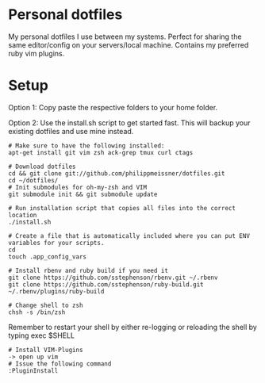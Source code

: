# Personal dotfiles

My personal dotfiles I use between my systems. Perfect for sharing the same
editor/config on your servers/local machine. Contains my preferred ruby vim
plugins.

# Setup

Option 1: Copy paste the respective folders to your home folder.

Option 2: Use the install.sh script to get started fast. This will backup your
existing dotfiles and use mine instead.

    # Make sure to have the following installed:
    apt-get install git vim zsh ack-grep tmux curl ctags

    # Download dotfiles
    cd && git clone git://github.com/philippmeissner/dotfiles.git
    cd ~/dotfiles/
    # Init submodules for oh-my-zsh and VIM
    git submodule init && git submodule update

    # Run installation script that copies all files into the correct location
    ./install.sh

    # Create a file that is automatically included where you can put ENV variables for your scripts.
    cd
    touch .app_config_vars

    # Install rbenv and ruby build if you need it
    git clone https://github.com/sstephenson/rbenv.git ~/.rbenv
    git clone https://github.com/sstephenson/ruby-build.git ~/.rbenv/plugins/ruby-build

    # Change shell to zsh
    chsh -s /bin/zsh

Remember to restart your shell by either re-logging or reloading the shell by
typing
    exec $SHELL

    # Install VIM-Plugins
    -> open up vim
    # Issue the following command
    :PluginInstall

